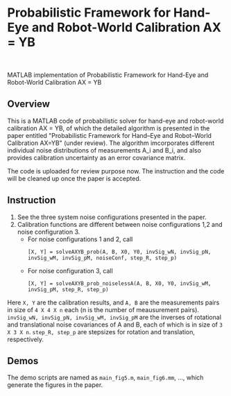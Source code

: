 # Probabilistic Framework for Hand-Eye and Robot-World Calibration AX = YB
<br>

MATLAB implementation of Probabilistic Framework for Hand-Eye and Robot-World Calibration AX = YB


## Overview

This is a MATLAB code of probabilistic solver for hand-eye and robot-world calibration AX = YB, of which the detailed algorithm is presented in the paper entitled "Probabilistic Framework for Hand–Eye and Robot–World Calibration AX=YB" (under review). The algorithm imcorporates different individual noise distributions of measurements A_i and B_i, and also provides calibration uncertainty as an error covariance matrix.

The code is uploaded for review purpose now. The instruction and the code will be cleaned up once the paper is accepted.

## Instruction

1. See the three system noise configurations presented in the paper.
2. Calibration functions are different between noise configurations 1,2 and noise configuration 3.
	* For noise configurations 1 and 2, call	
		```
		[X, Y] = solveAXYB_prob(A, B, X0, Y0, invSig_wN, invSig_pN, invSig_wM, invSig_pM, noiseConf, step_R, step_p)
		```
	* For noise configuration 3, call		
		```
		[X, Y] = solveAXYB_prob_noiselessA(A, B, X0, Y0, invSig_wM, invSig_pM, step_R, step_p)
		```		
Here ``X, Y`` are the calibration results, and ``A, B`` are the measurements pairs in size of ``4 X 4 X n`` each (n is the number of meausurement pairs). ``invSig_wN, invSig_pN, invSig_wM, invSig_pM`` are the inverses of rotational and translational noise covariances of A and B, each of which is in size of ``3 X 3 X n``. ``step_R, step_p`` are stepsizes for rotation and translation, respectively.

## Demos
The demo scripts are named as ``main_fig5.m``, ``main_fig6.mm``, ..., which generate the figures in the paper.

